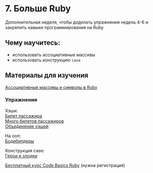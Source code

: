 # 7. Больше Ruby

Дополнительная неделя, чтобы доделать упражнения недель 4-6 и закрепить навыки программирования на Ruby

## Чему научитесь:

- использовать ассоциативные массивы
- использовать конструкцию `case`

## Материалы для изучения

[Ассоциативные массивы и символы в Ruby](https://rubyrush.ru/steps/hashes-symbols)  

### Упражнения

Хэши:  
[Билет пассажира](https://rubyrush.ru/steps/hashes-symbols-01)  
[Много билетов пассажиров](https://rubyrush.ru/steps/hashes-symbols-02)  
[Объединение хэшей](https://rubyrush.ru/steps/hashes-symbols-03)  

На ооп:  
[Бодибилдеры](https://rubyrush.ru/steps/classes-objects-04)  

Конструкция case:  
[Герои и злодеи](https://rubyrush.ru/steps/viselitsa-v2-01)  

[Бесплатный курс Code Basics Ruby](https://code-basics.com/ru/languages/ruby) (нужна регистрация)


